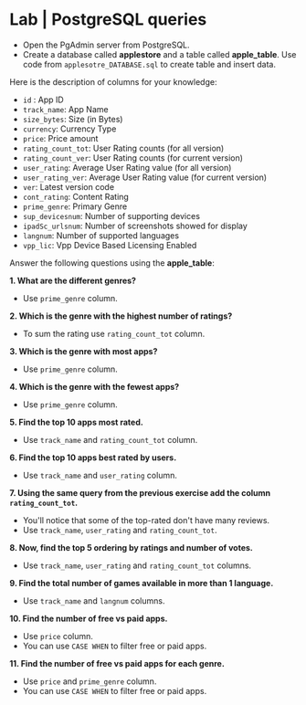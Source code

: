 # Lab | PostgreSQL queries

- Open the PgAdmin server from PostgreSQL.
- Create a database called **applestore**  and a table called **apple_table**. Use code from `applesotre_DATABASE.sql` to create table and insert data. 

Here is the description of columns for your knowledge:
- `id` : App ID
- `track_name`: App Name
- `size_bytes`: Size (in Bytes)
- `currency`: Currency Type
- `price`: Price amount
- `rating_count_tot`: User Rating counts (for all version)
- `rating_count_ver`: User Rating counts (for current version)
- `user_rating`: Average User Rating value (for all version)
- `user_rating_ver`: Average User Rating value (for current version)
- `ver`: Latest version code
- `cont_rating`: Content Rating
- `prime_genre`: Primary Genre
- `sup_devicesnum`: Number of supporting devices
- `ipadSc_urlsnum`: Number of screenshots showed for display
- `langnum`: Number of supported languages
- `vpp_lic`: Vpp Device Based Licensing Enabled

Answer the following questions using the **apple_table**:

**1. What are the different genres?**  
- Use `prime_genre` column.

**2. Which is the genre with the highest number of ratings?**
- To sum the rating use `rating_count_tot` column.

**3. Which is the genre with most apps?**
- Use `prime_genre` column.

**4. Which is the genre with the fewest apps?**
- Use `prime_genre` column.

**5. Find the top 10 apps most rated.**
- Use `track_name` and `rating_count_tot` column.

**6. Find the top 10 apps best rated by users.**
- Use `track_name` and `user_rating` column.

**7. Using the same query from the previous exercise add the column `rating_count_tot`.**
- You'll notice that some of the top-rated don't have many reviews.
- Use `track_name`, `user_rating` and `rating_count_tot`.

**8. Now, find the top 5 ordering by ratings and number of votes.**
- Use `track_name`, `user_rating` and `rating_count_tot` columns.

**9. Find the total number of games available in more than 1 language.**
- Use `track_name` and `langnum` columns.

**10. Find the number of free vs paid apps.**
- Use `price` column.
- You can use `CASE WHEN` to filter free or paid apps.

**11. Find the number of free vs paid apps for each genre.**
- Use `price` and `prime_genre` column.
- You can use `CASE WHEN` to filter free or paid apps.